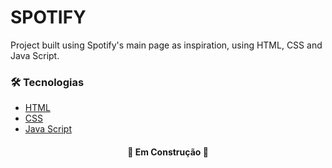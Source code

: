 # SPOTIFY

Project built using Spotify's main page as inspiration, using HTML, CSS and Java Script.

### 🛠 Tecnologias
- [HTML](https://developer.mozilla.org/pt-BR/docs/Web/HTML)
- [CSS](https://www.w3schools.com/css/)
- [Java Script](https://developer.mozilla.org/pt-BR/docs/Web/JavaScript)

<h4 align= "center"> 
  🚧  Em Construção  🚧
</h4> 
